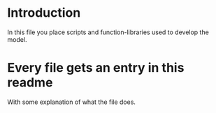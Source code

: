 # Introduction
In this file you place scripts and function-libraries used to develop the model.

# Every file gets an entry in this readme
With some explanation of what the file does.
